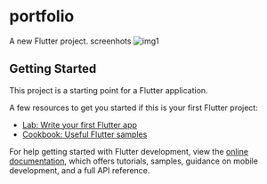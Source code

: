 # portfolio

A new Flutter project.
screenhots
![img1](https://github.com/Nishan-Pradhan06/flutter-web-portfolio/assets/105001135/35d9407e-cd7f-448b-90ae-e62cd8827acc)


## Getting Started

This project is a starting point for a Flutter application.

A few resources to get you started if this is your first Flutter project:

- [Lab: Write your first Flutter app](https://docs.flutter.dev/get-started/codelab)
- [Cookbook: Useful Flutter samples](https://docs.flutter.dev/cookbook)

For help getting started with Flutter development, view the
[online documentation](https://docs.flutter.dev/), which offers tutorials,
samples, guidance on mobile development, and a full API reference.
